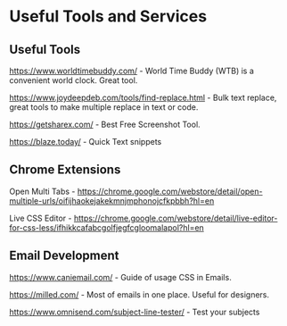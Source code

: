 # Useful Tools and Services






## Useful Tools
https://www.worldtimebuddy.com/ - World Time Buddy (WTB) is a convenient world clock. Great tool.

https://www.joydeepdeb.com/tools/find-replace.html - Bulk text replace, great tools to make multiple replace in text or code.

https://getsharex.com/ - Best Free Screenshot Tool.

https://blaze.today/ - Quick Text snippets





## Chrome Extensions
Open Multi Tabs -  https://chrome.google.com/webstore/detail/open-multiple-urls/oifijhaokejakekmnjmphonojcfkpbbh?hl=en

Live CSS Editor - https://chrome.google.com/webstore/detail/live-editor-for-css-less/ifhikkcafabcgolfjegfcgloomalapol?hl=en


## Email Development
https://www.caniemail.com/ - Guide of usage CSS in Emails.

https://milled.com/ - Most of emails in one place. Useful for designers.

https://www.omnisend.com/subject-line-tester/ - Test your subjects

